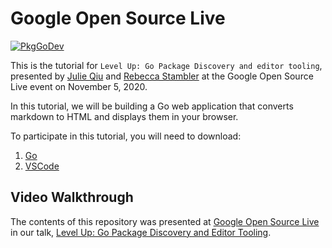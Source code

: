 
# Google Open Source Live

[![PkgGoDev](https://pkg.go.dev/badge/github.com/julieqiu/opensourcelive)](https://pkg.go.dev/github.com/julieqiu/opensourcelive)

This is the tutorial for `Level Up: Go Package Discovery and editor tooling`,
presented by
[Julie Qiu](https://twitter.com/jqiu25) and
[Rebecca Stambler](https://twitter.com/stamblerre) at the Google Open Source
Live event on November 5, 2020.

In this tutorial, we will be building a Go web application that converts
markdown to HTML and displays them in your browser.

To participate in this tutorial, you will need to download:

1. [Go](https://golang.org/doc/install)
2. [VSCode](https://code.visualstudio.com/)

## Video Walkthrough

The contents of this repository was presented at
[Google Open Source Live](https://opensourcelive.withgoogle.com/events/go) 
in our talk,
[Level Up: Go Package Discovery and Editor Tooling](https://www.youtube.com/watch?v=n7ayE29b7QA&feature=emb_logo).
